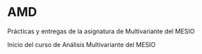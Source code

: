 # AMD
Prácticas y entregas de la asignatura de Multivariante del MESIO

Inicio del curso de Análisis Multivariante del MESIO
